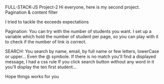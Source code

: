 FULL-STACK-JS Project-2
Hi everyone, here is my second project.
Pagination & content filter

I tried to tackle the exceeds expectations

Pagination:
You can try with the number of students you want.
I set up a variable which hold the number of student per page, so you can play with it to check if the number of link is correct.

SEARCH:
You search by name, email, by full name or few letters, lowerCase or upper... Even the @ symbole.
If there is no match you'll find a displayed message, I had a css rule
If you click search button without any word in it you'll display the ten first student...

Hope things works for you
